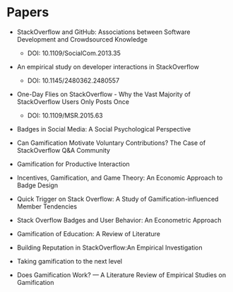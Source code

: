 # Papers

- StackOverflow and GitHub: Associations between Software Development and Crowdsourced Knowledge
	- DOI: 10.1109/SocialCom.2013.35
- An empirical study on developer interactions in StackOverflow
	- DOI: 10.1145/2480362.2480557
- One-Day Flies on StackOverflow - Why the Vast Majority of StackOverflow Users Only Posts Once
	- DOI: 10.1109/MSR.2015.63
- Badges in Social Media: A Social Psychological Perspective

- Can Gamification Motivate Voluntary Contributions? The Case of StackOverflow Q&A Community

- Gamification for Productive Interaction

- Incentives, Gamification, and Game Theory: An Economic Approach to Badge Design

- Quick Trigger on Stack Overflow: A Study of Gamification-influenced Member Tendencies

- Stack Overflow Badges and User Behavior: An Econometric Approach

- Gamification of Education: A Review of Literature

- Building Reputation in StackOverflow:An Empirical Investigation

- Taking gamification to the next level

- Does Gamification Work? — A Literature Review of Empirical Studies on
Gamification
